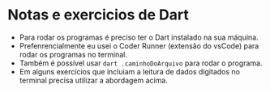 # Notas e exercicios de Dart
- Para rodar os programas é preciso ter o Dart instalado na sua máquina.
- Prefenrencialmente eu usei o Coder Runner (extensão do vsCode) para rodar os programas no terminal.
- Também é possível usar `dart .caminhoDoArquivo` para rodar o programa.
- Em alguns exercícios que incluiam a leitura de dados digitados no terminal precisa utilizar a abordagem acima.
